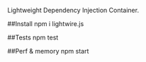 Lightweight Dependency Injection Container.

##Install
npm i lightwire.js

##Tests
npm test

##Perf & memory
npm start
